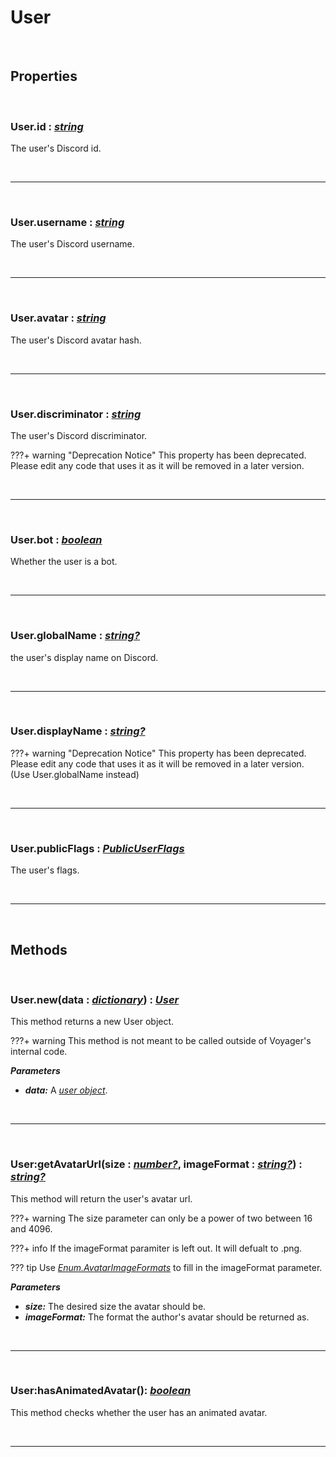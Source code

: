 # User

<br />

## Properties

<br />

### **User.id :** [*string*](https://create.roblox.com/docs/scripting/luau/strings)
The user's Discord id.

<br />

---

<br />

### **User.username :** [*string*](https://create.roblox.com/docs/scripting/luau/strings)
The user's Discord username.

<br />

---

<br />

### **User.avatar :** [*string*](https://create.roblox.com/docs/scripting/luau/strings)
The user's Discord avatar hash.

<br />

---

<br />

### **User.discriminator :** [*string*](https://create.roblox.com/docs/scripting/luau/strings)
The user's Discord discriminator.

???+ warning "Deprecation Notice"
    This property has been deprecated. Please edit any code that uses it as it will be removed in a later version.

<br />

---

<br />

### **User.bot :** [*boolean*](https://create.roblox.com/docs/scripting/luau/booleans)
Whether the user is a bot.

<br />

---

<br />

### **User.globalName :** [*string?*](https://create.roblox.com/docs/scripting/luau/strings)
the user's display name on Discord.

<br />

---

<br />

### **User.displayName :** [*string?*](https://create.roblox.com/docs/scripting/luau/strings)

???+ warning "Deprecation Notice"
    This property has been deprecated. Please edit any code that uses it as it will be removed in a later version. (Use User.globalName instead)

<br />

---

<br />

### **User.publicFlags :** [*PublicUserFlags*](PublicUserFlags.md)
The user's flags.

<br />

---

<br />

## Methods

<br />

### **User.new**(data **:** [*dictionary*](https://create.roblox.com/docs/scripting/luau/tables#dictionaries)) **:** [*User*](User.md)
This method returns a new User object.

???+ warning
    This method is not meant to be called outside of Voyager's internal code.

***Parameters***

- ***data:*** A [*user object*](https://discord.com/developers/docs/resources/user#user-object).

<br />

---

<br />

### **User:getAvatarUrl**(size **:** [*number?*](https://create.roblox.com/docs/scripting/luau/numbers), imageFormat **:** [*string?*](https://create.roblox.com/docs/scripting/luau/strings)) **:** [*string?*](https://create.roblox.com/docs/scripting/luau/strings)
This method will return the user's avatar url.

???+ warning
    The size parameter can only be a power of two between 16 and 4096.

???+ info
    If the imageFormat paramiter is left out. It will defualt to .png.

??? tip
    Use [*Enum.AvatarImageFormats*](Enum.md) to fill in the imageFormat parameter.

***Parameters***

- ***size:*** The desired size the avatar should be.
- ***imageFormat:*** The format the author's avatar should be returned as.

<br />

---

<br />

### **User:hasAnimatedAvatar**(): [*boolean*](https://create.roblox.com/docs/scripting/luau/booleans)
This method checks whether the user has an animated avatar.

<br />

---

<br />